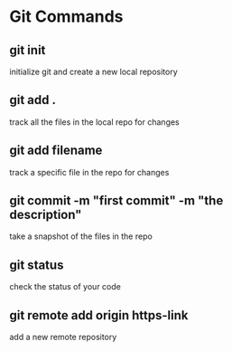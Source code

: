 # Git Commands

## git init
initialize git and create a new local repository

## git add .
track all the files in the local repo for changes

## git add filename
track a specific file in the repo for changes

## git commit -m "first commit" -m "the description"
take a snapshot of the files in the repo

## git status
check the status of your code

## git remote add origin https-link
add a new remote repository